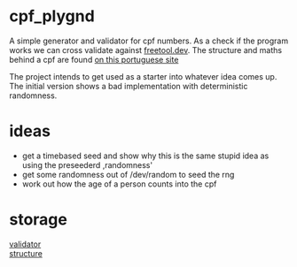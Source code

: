 # cpf\_plygnd
A simple generator and validator for cpf numbers.
As a check if the program works we can cross validate against [freetool.dev](https://www.freetool.dev/cpf-generator-validator).
The structure and maths behind a cpf are found [on this portuguese
site](http://clubes.obmep.org.br/blog/a-matematica-nos-documentos-cpf/)

The project intends to get used as a starter into whatever idea comes up.
The initial version shows a bad implementation with deterministic randomness.

# ideas
- get a timebased seed and show why this is the same stupid idea as using the preseederd ,randomness'
- get some randomness out of /dev/random to seed the rng
- work out how the age of a person counts into the cpf

# storage
[validator](https://www.freetool.dev/cpf-generator-validator)<br>
[structure](http://clubes.obmep.org.br/blog/a-matematica-nos-documentos-cpf/)
